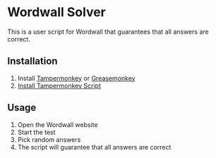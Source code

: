 # Wordwall Solver

This is a user script for Wordwall that guarantees that all answers are correct.

## Installation

1. Install [Tampermonkey](https://www.tampermonkey.net/) or [Greasemonkey](https://www.greasespot.net/)
2. [Install Tampermonkey Script](https://raw.githubusercontent.com/scar17off/wordwall-solver/main/wordwall-solver.user.js)

## Usage

1. Open the Wordwall website
2. Start the test
3. Pick random answers
4. The script will guarantee that all answers are correct
